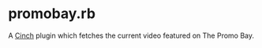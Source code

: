 promobay.rb
===========

A [Cinch](https://github.com/cinchrb/cinch) plugin which fetches the current video featured on The Promo Bay.
